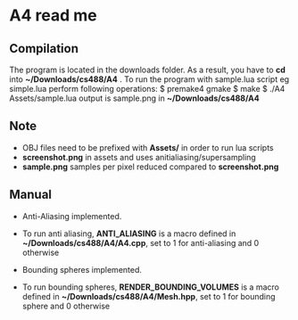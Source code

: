 # A4 read me
    
## Compilation
The program is located in the downloads folder. As a result, you have to **cd** into **~/Downloads/cs488/A4** .
To run the program with sample.lua script eg simple.lua perform following operations:
    $ premake4 gmake
    $ make
    $ ./A4 Assets/sample.lua
output is sample.png in **~/Downloads/cs488/A4** 

## Note
- OBJ files need to be prefixed with **Assets/** in order to run lua scripts
- **screenshot.png** in assets and uses anitialiasing/supersampling
- **sample.png** samples per pixel reduced compared to **screenshot.png**

## Manual
- Anti-Aliasing implemented.
- To run anti aliasing, **ANTI_ALIASING** is a macro defined in **~/Downloads/cs488/A4/A4.cpp**, set to 1 for anti-aliasing and 0 otherwise

- Bounding spheres implemented.
- To run bounding spheres, **RENDER_BOUNDING_VOLUMES** is a macro defined in **~/Downloads/cs488/A4/Mesh.hpp**, set to 1 for bounding sphere and 0 otherwise
